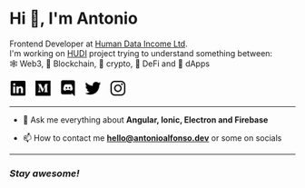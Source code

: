# Hi 👋, I'm Antonio

Frontend Developer at [Human Data Income Ltd](https://humandataincome.com/). 
<br> 
I'm working on [HUDI](https://app.humandataincome.com/) project trying to understand something between: 
<br>
🕸️ Web3, 🔗 Blockchain, 🐸 crypto, 💸 DeFi and 🥞 dApps

<p align='left'>
  <a href="https://www.linkedin.com/in/iamantonioalfonso/" style="margin-right: 10px"><img height="30" src="./assets/logo-linkedin.svg"></a>
  <a href="https://iamantonioalfonso.medium.com/" style="margin-right: 10px"><img height="30" src="./assets/logo-medium.svg"></a>
  <a href="https://discordapp.com/users/780800070122733598" style="margin-right: 10px"><img height="30" src="./assets/logo-discord.svg"></a>
  <a href="https://twitter.com/iantonioalfonso" style="margin-right: 10px"><img height="30" src="./assets/logo-twitter.svg"></a>
  <a href="https://www.instagram.com/iamantonioalfonso/" style="margin-right: 10px"><img height="30" src="./assets/logo-instagram.svg"></a>
</p>

---

- 💬 Ask me everything about **Angular, Ionic, Electron and Firebase**

- 📫 How to contact me **<a href="mailto:hello@antonioalfonso.dev">hello@antonioalfonso.dev</a>** or some on socials

---
### _Stay awesome!_

